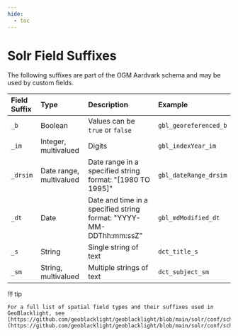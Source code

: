 ```yaml
---
hide:
  - toc
---
```


# Solr Field Suffixes

The following suffixes are part of the OGM Aardvark schema and may be used by custom fields. 

| Field Suffix | Type                     | Description                     | Example   |
|:-------------|:-------------------------|:--------------------------------|:----------|
| `_b`         | Boolean                  | Values can be `true` or `false` | `gbl_georeferenced_b`|
| `_im`        | Integer, multivalued     | Digits                          | `gbl_indexYear_im`|
| `_drsim`     | Date range, multivalued  | Date range in a specified string format: "[1980 TO 1995]" | `gbl_dateRange_drsim` |
| `_dt`        | Date                     | Date and time in a specified string format: "YYYY-MM-DDThh:mm:ssZ" | `gbl_mdModified_dt`|
| `_s`         | String                   | Single string of text           | `dct_title_s` |
| `_sm`        | String, multivalued      | Multiple strings of text        | `dct_subject_sm` |

!!! tip

	For a full list of spatial field types and their suffixes used in GeoBlacklight, see [https://github.com/geoblacklight/geoblacklight/blob/main/solr/conf/schema.xml#L14](https://github.com/geoblacklight/geoblacklight/blob/main/solr/conf/schema.xml#L14).


